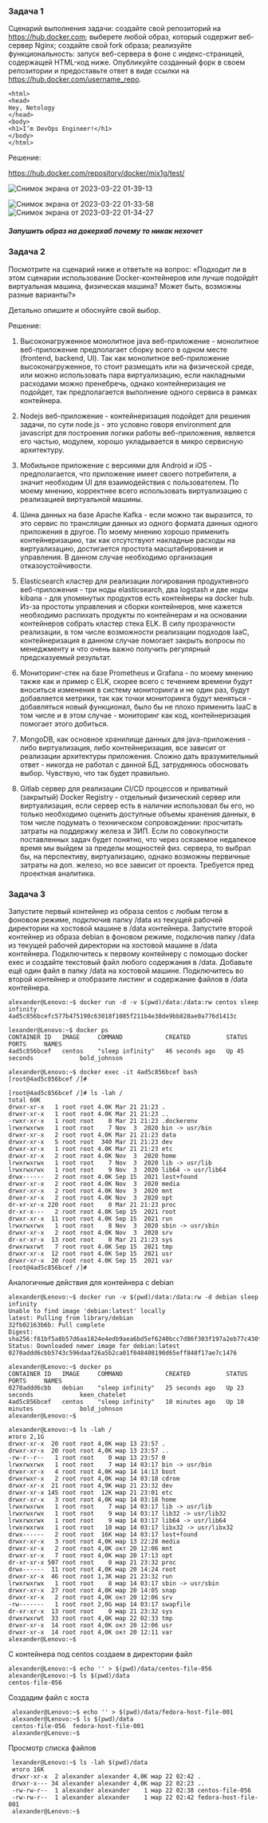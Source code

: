 
### Задача 1

Сценарий выполнения задачи: создайте свой репозиторий на https://hub.docker.com; выберете любой образ, который содержит веб-сервер Nginx; создайте свой fork образа; реализуйте функциональность: запуск веб-сервера в фоне с индекс-страницей, содержащей HTML-код ниже. Опубликуйте созданный форк в своем репозитории и предоставьте ответ в виде ссылки на https://hub.docker.com/username_repo.

    <html>
    <head>
    Hey, Netology
    </head>
    <body>
    <h1>I’m DevOps Engineer!</h1>
    </body>
    </html>

Решение:

https://hub.docker.com/repository/docker/mix1g/test/

![Снимок экрана от 2023-03-22 01-39-13](https://user-images.githubusercontent.com/119140245/226738341-f1783be7-d2be-4ec3-96c3-603f061cfa6f.jpg)

![Снимок экрана от 2023-03-22 01-33-58](https://user-images.githubusercontent.com/119140245/226739013-63cec4dd-86ac-4faa-8278-bc4a5b9978d0.png)
![Снимок экрана от 2023-03-22 01-34-27](https://user-images.githubusercontent.com/119140245/226739265-f730a476-c59b-4b7e-ba80-8908dc91b526.png)

 ##### Запушить образ на докерхаб почему то никак нехочет
 
 ### Задача 2
 Посмотрите на сценарий ниже и ответьте на вопрос: «Подходит ли в этом сценарии использование Docker-контейнеров или лучше подойдёт виртуальная машина, физическая машина? Может быть, возможны разные варианты?»

Детально опишите и обоснуйте свой выбор.

Решение:

1. Высоконагруженное монолитное java веб-приложение - монолитное веб-приложение предполагает сборку всего в одном месте (frontend, backend, UI). Так как монолитное веб-приложение высоконагруженное, то стоит размещать или на физической среде, или можно использовать пара виртуализацию, если накладными расходами можно пренебречь, однако контейнеризация не подойдет, так предполагается выполнение одного сервиса в рамках контейнера.

2. Nodejs веб-приложение - контейнеризация подойдет для решения задачи, по сути node.js - это условно говоря environment для javascript для построения логики работы веб-приложения, является его частью, модулем, хорошо укладывается в микро сервисную архитектуру.

3. Мобильное приложение c версиями для Android и iOS - предполагается, что приложение имеет своего потребителя, а значит необходим UI для взаимодействия с пользователем. По моему мнению, корректнее всего использовать виртуализацию с реализацией виртуальной машины.

4. Шина данных на базе Apache Kafka - если можно так выразится, то это сервис по трансляции данных из одного формата данных одного приложения в другое. По моему мнению хорошо применить контейнеризацию, так как отсутствуют накладные расходы на виртуализацию, достигается простота масштабирования и управления. В данном случае необходимо организация отказоустойчивости.

5. Elasticsearch кластер для реализации логирования продуктивного веб-приложения - три ноды elasticsearch, два logstash и две ноды kibana - для упомянутых продуктов есть контейнеры на docker hub. Из-за простоты управления и сборки контейнеров, мне кажется необходимо распихать продукты по контейнерам и на основании контейнеров собрать кластер стека ELK. В силу прозрачности реализации, в том числе возможности реализации подходов IaaC, контейнеризация в данном случае помогает закрыть вопросы по менеджменту и что очень важно получить регулярный предсказуемый результат.

6. Мониторинг-стек на базе Prometheus и Grafana - по моему мнению также как и пример с ELK, скорее всего с течением времени будут вноситься изменения в систему мониторинга и не один раз, будут добавляется метрики, так как точки мониторинга будут меняться - добавляться новый функционал, было бы не плохо применить IaaC в том числе и в этом случае - мониторинг как код, контейнеризация помогает этого добиться.

7. MongoDB, как основное хранилище данных для java-приложения - либо виртуализация, либо контейнеризация, все зависит от реализации архитектуры приложения. Сложно дать вразумительный ответ - никогда не работал с данной БД, затрудняюсь обосновать выбор. Чувствую, что так будет правильно.

8. Gitlab сервер для реализации CI/CD процессов и приватный (закрытый) Docker Registry - отдельный физический сервер или виртуализация, если сервер есть в наличии использовал бы его, но только необходимо оценить доступные объемы хранения данных, в том числе подумать о техническом сопровождении: просчитать затраты на поддержку железа и ЗИП. Если по совокупности поставленных задач будет понятно, что через осязаемое недалекое время мы выйдем за пределы мощностей физ. сервера, то выбрал бы, на перспективу, виртуализацию, однако возможны первичные затраты на доп. железо, но все зависит от проекта. Требуется пред проектная аналитика.

### Задача 3

Запустите первый контейнер из образа centos c любым тегом в фоновом режиме, подключив папку /data из текущей рабочей директории на хостовой машине в /data контейнера.
Запустите второй контейнер из образа debian в фоновом режиме, подключив папку /data из текущей рабочей директории на хостовой машине в /data контейнера.
Подключитесь к первому контейнеру с помощью docker exec и создайте текстовый файл любого содержания в /data.
Добавьте ещё один файл в папку /data на хостовой машине.
Подключитесь во второй контейнер и отобразите листинг и содержание файлов в /data контейнера.

    alexander@Lenovo:~$ docker run -d -v $(pwd)/data:/data:rw centos sleep infinity
    4ad5c856bcefc577b475190c63018f1085f211b4e38de9bb828ae0a776d1413c

    lexander@Lenovo:~$ docker ps
    CONTAINER ID   IMAGE     COMMAND            CREATED          STATUS          PORTS     NAMES
    4ad5c856bcef   centos    "sleep infinity"   46 seconds ago   Up 45 seconds             bold_johnson

    alexander@Lenovo:~$ docker exec -it 4ad5c856bcef bash
    [root@4ad5c856bcef /]#

    [root@4ad5c856bcef /]# ls -lah /
    total 60K
    drwxr-xr-x   1 root root 4.0K Mar 21 21:23 .
    drwxr-xr-x   1 root root 4.0K Mar 21 21:23 ..
    -rwxr-xr-x   1 root root    0 Mar 21 21:23 .dockerenv
    lrwxrwxrwx   1 root root    7 Nov  3  2020 bin -> usr/bin
    drwxr-xr-x   2 root root 4.0K Mar 21 21:23 data
    drwxr-xr-x   5 root root  340 Mar 21 21:23 dev
    drwxr-xr-x   1 root root 4.0K Mar 21 21:23 etc
    drwxr-xr-x   2 root root 4.0K Nov  3  2020 home
    lrwxrwxrwx   1 root root    7 Nov  3  2020 lib -> usr/lib
    lrwxrwxrwx   1 root root    9 Nov  3  2020 lib64 -> usr/lib64
    drwx------   2 root root 4.0K Sep 15  2021 lost+found
    drwxr-xr-x   2 root root 4.0K Nov  3  2020 media
    drwxr-xr-x   2 root root 4.0K Nov  3  2020 mnt
    drwxr-xr-x   2 root root 4.0K Nov  3  2020 opt
    dr-xr-xr-x 220 root root    0 Mar 21 21:23 proc
    dr-xr-x---   2 root root 4.0K Sep 15  2021 root
    drwxr-xr-x  11 root root 4.0K Sep 15  2021 run
    lrwxrwxrwx   1 root root    8 Nov  3  2020 sbin -> usr/sbin
    drwxr-xr-x   2 root root 4.0K Nov  3  2020 srv
    dr-xr-xr-x  13 root root    0 Mar 21 21:23 sys
    drwxrwxrwt   7 root root 4.0K Sep 15  2021 tmp
    drwxr-xr-x  12 root root 4.0K Sep 15  2021 usr
    drwxr-xr-x  20 root root 4.0K Sep 15  2021 var
    [root@4ad5c856bcef /]# 
    
    
Аналогичные действия для контейнера с debian

    alexander@Lenovo:~$ docker run -v $(pwd)/data:/data:rw -d debian sleep infinity
    Unable to find image 'debian:latest' locally
    latest: Pulling from library/debian
    32fb02163b6b: Pull complete 
    Digest: sha256:f81bf5a8b57d6aa1824e4edb9aea6bd5ef6240bcc7d86f303f197a2eb77c430f
    Status: Downloaded newer image for debian:latest
    0270addd6cbb5743c596daaf26a5b2ca01f048408190d65eff848f17ae7c1476
    
    alexander@Lenovo:~$ docker ps
    CONTAINER ID   IMAGE     COMMAND            CREATED          STATUS          PORTS     NAMES
    0270addd6cbb   debian    "sleep infinity"   25 seconds ago   Up 23 seconds             keen_chatelet
    4ad5c856bcef   centos    "sleep infinity"   10 minutes ago   Up 10 minutes             bold_johnson
    alexander@Lenovo:~$ 

    alexander@Lenovo:~$ ls -lah /
    итого 2,1G
    drwxr-xr-x  20 root root 4,0K мар 13 23:57 .
    drwxr-xr-x  20 root root 4,0K мар 13 23:57 ..
    -rw-r--r--   1 root root    0 мар 13 23:57 0
    lrwxrwxrwx   1 root root    7 мар 14 03:17 bin -> usr/bin
    drwxr-xr-x   4 root root 4,0K мар 14 14:13 boot
    drwxrwxr-x   2 root root 4,0K мар 14 03:18 cdrom
    drwxr-xr-x  21 root root 4,9K мар 21 23:32 dev
    drwxr-xr-x 145 root root  12K мар 21 23:01 etc
    drwxr-xr-x   3 root root 4,0K мар 14 03:18 home
    lrwxrwxrwx   1 root root    7 мар 14 03:17 lib -> usr/lib
    lrwxrwxrwx   1 root root    9 мар 14 03:17 lib32 -> usr/lib32
    lrwxrwxrwx   1 root root    9 мар 14 03:17 lib64 -> usr/lib64
    lrwxrwxrwx   1 root root   10 мар 14 03:17 libx32 -> usr/libx32
    drwx------   2 root root  16K мар 14 03:17 lost+found
    drwxr-xr-x   3 root root 4,0K мар 13 22:28 media
    drwxr-xr-x   2 root root 4,0K окт 20 12:06 mnt
    drwxr-xr-x   7 root root 4,0K мар 20 17:13 opt
    dr-xr-xr-x 507 root root    0 мар 21 23:32 proc
    drwx------  11 root root 4,0K мар 20 14:24 root
    drwxr-xr-x  46 root root 1,3K мар 21 23:32 run
    lrwxrwxrwx   1 root root    8 мар 14 03:17 sbin -> usr/sbin
    drwxr-xr-x  27 root root 4,0K мар 20 14:05 snap
    drwxr-xr-x   2 root root 4,0K окт 20 12:06 srv
    -rw-------   1 root root 2,0G мар 14 03:17 swapfile
    dr-xr-xr-x  13 root root    0 мар 21 23:32 sys
    drwxrwxrwt  33 root root 4,0K мар 22 02:33 tmp
    drwxr-xr-x  14 root root 4,0K окт 20 12:06 usr
    drwxr-xr-x  14 root root 4,0K окт 20 12:11 var
    alexander@Lenovo:~$ 
    
С контейнера под centos создаем в директории файл

    alexander@Lenovo:~$ echo '' > $(pwd)/data/centos-file-056
    alexander@Lenovo:~$ ls $(pwd)/data
    centos-file-056

Создадим  файл с хоста

     alexander@Lenovo:~$ echo '' > $(pwd)/data/fedora-host-file-001
     alexander@Lenovo:~$ ls $(pwd)/data
     centos-file-056  fedora-host-file-001
     alexander@Lenovo:~$ 
     
Просмотр списка файлов 

     lexander@Lenovo:~$ ls -lah $(pwd)/data
     итого 16K
     drwxr-xr-x  2 alexander alexander 4,0K мар 22 02:42 .
     drwxr-x--- 34 alexander alexander 4,0K мар 22 02:23 ..
     -rw-rw-r--  1 alexander alexander    1 мар 22 02:38 centos-file-056
     -rw-rw-r--  1 alexander alexander    1 мар 22 02:42 fedora-host-file-001
     alexander@Lenovo:~$ 

    
     
